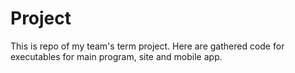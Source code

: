 # Project
This is repo of my team's term project. Here are gathered code for executables for main program, site and mobile app.
